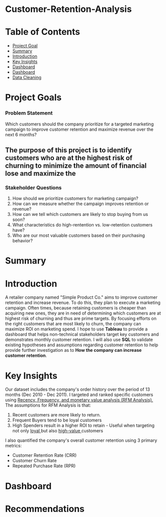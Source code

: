 # Customer-Retention-Analysis

# Table of Contents
- [Project Goal](#Project-Goals)
- [Summary](#Summary)
- [Introduction](#Introduction)
- [Key Insights](#Key-Insights)
- [Dashboard](#Dashboard)
- [Dashboard](#Recommendations)
- [Data Cleaning](#Data-Cleaning)

# Project Goals
### Problem Statement
Which customers should the company prioritize for a targeted marketing campaign to improve customer retention and maximize revenue over the next 6 months?


## The purpose of this project is to identify customers who are at the highest risk of churning to minimize the amount of financial lose and maximize the 


### Stakeholder Questions
1. How should we prioritize customers for marketing campaign?
2. How can we measure whether the campaign improves retention or revenue?
3. How can we tell which customers are likely to stop buying from us soon?
4. What characteristics do high-rentention vs. low-retention customers have?
5. Who are our most valuable customers based on their purchasing behavior?

# Summary 

# Introduction
A retailer company named "Simple Product Co." aims to improve customer retention and increase revenue. To do this, they plan to execute a marketing campaign. Often times, because retaining customers is cheaper than acquiring new ones, they are in need of determining which customers are at highest risk of churning and thus are prime targets. By focusing efforts on the right customers that are most likely to churn, the company can maximize ROI on marketing spend. I hope to use **Tableau** to provide a dashboard that helps non-technical stakeholders target key customers and demonstrates monthly customer retention. I will also use **SQL** to validate existing hypotheses and assumptions regarding customer retention to help provide further investigation as to **How the company can increase customer retention**. 

# Key Insights
Our dataset includes the company's order history over the period of 13 months (Dec 2010 - Dec 2011). 
I targeted and ranked specific customers using <u> Recency, Frequency, and monetary value analysis (RFM Analysis). </u> The assumptions for RFM Analysis is that:
1. Recent customers are more likely to return.
2. Frequent Buyers tend to be loyal customers
3. High Spenders result in a higher ROI to retain - Useful when targeting not only <u> loyal </u> but also <u> high-value </u> customers

I also quantified the company's overall customer retention using 3 primary metrics:
* Customer Retention Rate (CRR)
* Customer Churn Rate 
* Repeated Purchase Rate (RPR)

# Dashboard


# Recommendations








<!--Annotations
Table of Contents:
- [Section title](#section-title)


-->